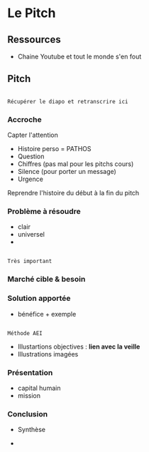 # Le Pitch

## Ressources

- Chaine Youtube et tout le monde s'en fout



## Pitch

```{note}

Récupérer le diapo et retranscrire ici

```

### Accroche

Capter l'attention

- Histoire perso = PATHOS
- Question
- Chiffres (pas mal pour les pitchs cours)
- Silence (pour porter un message)
- Urgence

Reprendre l'histoire du début à la fin du pitch


### Problème à résoudre

- clair
- universel
- 

```{warning}

Très important

```

### Marché cible & besoin


### Solution apportée

- bénéfice + exemple

```{note}

Méthode AEI

```

- Illustartions objectives : **lien avec la veille**
- Illustrations imagées


### Présentation

- capital humain
- mission


### Conclusion

- Synthèse

- 